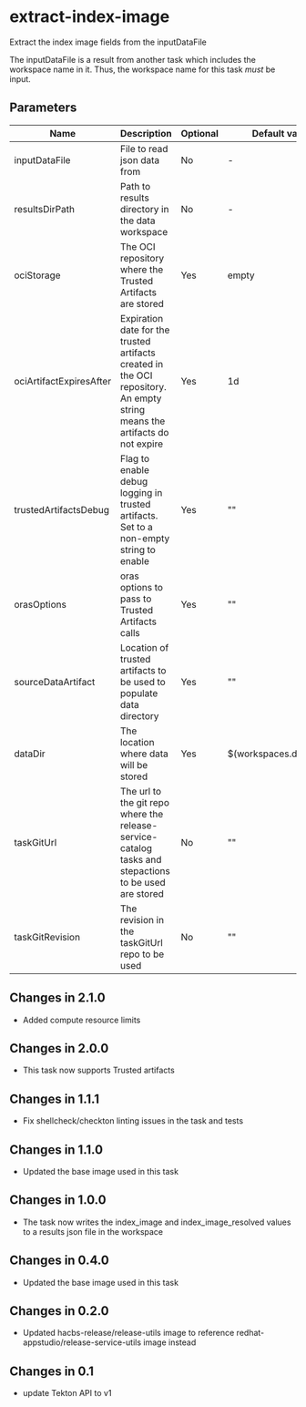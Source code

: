 # extract-index-image

Extract the index image fields from the inputDataFile

The inputDataFile is a result from another task which includes the workspace name in it. Thus,
the workspace name for this task *must* be input.

## Parameters

| Name                    | Description                                                                                                                | Optional | Default value           |
|-------------------------|----------------------------------------------------------------------------------------------------------------------------|----------|-------------------------|
| inputDataFile           | File to read json data from                                                                                                | No       | -                       |
| resultsDirPath          | Path to results directory in the data workspace                                                                            | No       | -                       |
| ociStorage              | The OCI repository where the Trusted Artifacts are stored                                                                  | Yes      | empty                   |
| ociArtifactExpiresAfter | Expiration date for the trusted artifacts created in the OCI repository. An empty string means the artifacts do not expire | Yes      | 1d                      |
| trustedArtifactsDebug   | Flag to enable debug logging in trusted artifacts. Set to a non-empty string to enable                                     | Yes      | ""                      |
| orasOptions             | oras options to pass to Trusted Artifacts calls                                                                            | Yes      | ""                      | 
| sourceDataArtifact      | Location of trusted artifacts to be used to populate data directory                                                        | Yes      | ""                      |
| dataDir                 | The location where data will be stored                                                                                     | Yes      | $(workspaces.data.path) |
| taskGitUrl              | The url to the git repo where the release-service-catalog tasks and stepactions to be used are stored                      | No       | ""                      |
| taskGitRevision         | The revision in the taskGitUrl repo to be used                                                                             | No       | ""                      |

## Changes in 2.1.0
* Added compute resource limits

## Changes in 2.0.0
* This task now supports Trusted artifacts

## Changes in 1.1.1
* Fix shellcheck/checkton linting issues in the task and tests

## Changes in 1.1.0
* Updated the base image used in this task

## Changes in 1.0.0
* The task now writes the index_image and index_image_resolved values to a results json file in the workspace

## Changes in 0.4.0
* Updated the base image used in this task

## Changes in 0.2.0
* Updated hacbs-release/release-utils image to reference redhat-appstudio/release-service-utils image instead

## Changes in 0.1
* update Tekton API to v1
